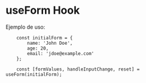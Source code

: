 # useForm Hook

Ejemplo de uso:
```
    const initialForm = {
        name: 'John Doe',
        age: 20,
        email: 'jdoe@example.com'
    };
    
    const [formValues, handleInputChange, reset] = useForm(initialForm);
        
```